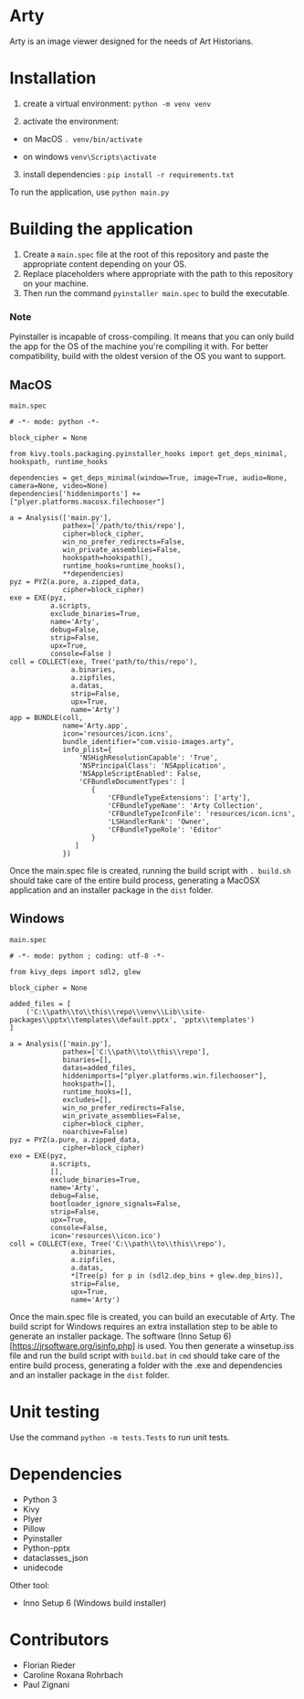 # Arty
Arty is an image viewer designed for the needs of Art Historians.

# Installation

1. create a virtual environment:
```python -m venv venv```

2. activate the environment:

- on MacOS
```. venv/bin/activate```

- on windows
```venv\Scripts\activate```

3. install dependencies :
```pip install -r requirements.txt```


To run the application, use `python main.py`

# Building the application
1. Create a `main.spec` file at the root of this repository and paste the appropriate content depending on your OS.
2. Replace placeholders where appropriate with the path to this repository on your machine.
3. Then run the command `pyinstaller main.spec` to build the executable.

### Note
Pyinstaller is incapable of cross-compiling. It means that you can only build the app for the OS of the machine you're compiling it with.
For better compatibility, build with the oldest version of the OS you want to support.

## MacOS
`main.spec`
```
# -*- mode: python -*-

block_cipher = None

from kivy.tools.packaging.pyinstaller_hooks import get_deps_minimal, hookspath, runtime_hooks

dependencies = get_deps_minimal(window=True, image=True, audio=None, camera=None, video=None)
dependencies['hiddenimports'] += ["plyer.platforms.macosx.filechooser"]

a = Analysis(['main.py'],
             pathex=['/path/to/this/repo'],
             cipher=block_cipher,
             win_no_prefer_redirects=False,
             win_private_assemblies=False,
             hookspath=hookspath(),
             runtime_hooks=runtime_hooks(),
             **dependencies)
pyz = PYZ(a.pure, a.zipped_data,
             cipher=block_cipher)
exe = EXE(pyz,
          a.scripts,
          exclude_binaries=True,
          name='Arty',
          debug=False,
          strip=False,
          upx=True,
          console=False )
coll = COLLECT(exe, Tree('path/to/this/repo'),
               a.binaries,
               a.zipfiles,
               a.datas,
               strip=False,
               upx=True,
               name='Arty')
app = BUNDLE(coll,
             name='Arty.app',
             icon='resources/icon.icns',
             bundle_identifier="com.visio-images.arty",
             info_plist={
                 'NSHighResolutionCapable': 'True',
                 'NSPrincipalClass': 'NSApplication',
                 'NSAppleScriptEnabled': False,
                 'CFBundleDocumentTypes': [
                    {
                        'CFBundleTypeExtensions': ['arty'],
                        'CFBundleTypeName': 'Arty Collection',
                        'CFBundleTypeIconFile': 'resources/icon.icns',
                        'LSHandlerRank': 'Owner',
                        'CFBundleTypeRole': 'Editor'
                    }
                ]
             })
```

Once the main.spec file is created, running the build script with `. build.sh` should take care of the entire build process, generating a MacOSX application and an installer package in the `dist` folder.

## Windows
`main.spec`
```
# -*- mode: python ; coding: utf-8 -*-

from kivy_deps import sdl2, glew

block_cipher = None

added_files = [
    ('C:\\path\\to\\this\\repo\\venv\\Lib\\site-packages\\pptx\\templates\\default.pptx', 'pptx\\templates')
]

a = Analysis(['main.py'],
             pathex=['C:\\path\\to\\this\\repo'],
             binaries=[],
             datas=added_files,
             hiddenimports=["plyer.platforms.win.filechooser"],
             hookspath=[],
             runtime_hooks=[],
             excludes=[],
             win_no_prefer_redirects=False,
             win_private_assemblies=False,
             cipher=block_cipher,
             noarchive=False)
pyz = PYZ(a.pure, a.zipped_data,
             cipher=block_cipher)
exe = EXE(pyz,
          a.scripts,
          [],
          exclude_binaries=True,
          name='Arty',
          debug=False,
          bootloader_ignore_signals=False,
          strip=False,
          upx=True,
          console=False,
          icon='resources\\icon.ico')
coll = COLLECT(exe, Tree('C:\\path\\to\\this\\repo'),
               a.binaries,
               a.zipfiles,
               a.datas,
               *[Tree(p) for p in (sdl2.dep_bins + glew.dep_bins)],
               strip=False,
               upx=True,
               name='Arty')
```

Once the main.spec file is created, you can build an executable of Arty. The build script for Windows requires an extra installation step to be able to generate an installer package. The software (Inno Setup 6)[https://jrsoftware.org/isinfo.php] is used. You then generate a winsetup.iss file and run the build script with `build.bat` in `cmd` should take care of the entire build process, generating a folder with the .exe and dependencies and an installer package in the `dist` folder.

# Unit testing
Use the command `python -m tests.Tests` to run unit tests.

# Dependencies
- Python 3
- Kivy
- Plyer
- Pillow
- Pyinstaller
- Python-pptx
- dataclasses_json
- unidecode

Other tool:
- Inno Setup 6 (Windows build installer)

# Contributors
- Florian Rieder
- Caroline Roxana Rohrbach
- Paul Zignani
